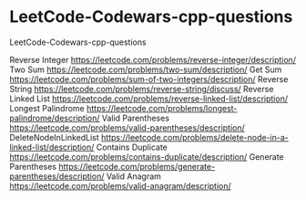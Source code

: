 # LeetCode-Codewars-cpp-questions
LeetCode-Codewars-cpp-questions

Reverse Integer             https://leetcode.com/problems/reverse-integer/description/
Two Sum                     https://leetcode.com/problems/two-sum/description/
Get Sum                     https://leetcode.com/problems/sum-of-two-integers/description/
Reverse String              https://leetcode.com/problems/reverse-string/discuss/
Reverse Linked List         https://leetcode.com/problems/reverse-linked-list/description/
Longest Palindrome          https://leetcode.com/problems/longest-palindrome/description/
Valid Parentheses           https://leetcode.com/problems/valid-parentheses/description/
DeleteNodeInLinkedList      https://leetcode.com/problems/delete-node-in-a-linked-list/description/
Contains Duplicate          https://leetcode.com/problems/contains-duplicate/description/
Generate Parentheses        https://leetcode.com/problems/generate-parentheses/description/
Valid Anagram               https://leetcode.com/problems/valid-anagram/description/